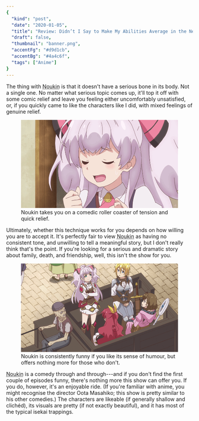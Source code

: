 ```yaml
---
{
  "kind": "post",
  "date": "2020-01-05",
  "title": "Review: Didn’t I Say to Make My Abilities Average in the Next Life?!",
  "draft": false,
  "thumbnail": "banner.png",
  "accentFg": "#d9d1cb",
  "accentBg": "#4a4c6f",
  "tags": ["Anime"]
}
---
```


The thing with <abbr title="Didn’t I Say to Make My Abilities Average in the Next Life?!">Noukin</abbr> is that it doesn't have a serious bone in its body. Not a single one. No matter what serious topic comes up, it'll top it off with some comic relief and leave you feeling either uncomfortably unsatisfied, or, if you quickly came to like the characters like I did, with mixed feelings of genuine relief.

<figure>
<img src="1.png" alt="A close-up of Mile, the show's purple-haired protagonist, looking relieved." />
<figcaption>Noukin takes you on a comedic roller coaster of tension and quick relief.</figcaption>
</figure>

Ultimately, whether this technique works for you depends on how willing you are to accept it. It's perfectly fair to view <abbr title="Didn’t I Say to Make My Abilities Average in the Next Life?!">Noukin</abbr> as having no consistent tone, and unwilling to tell a meaningful story, but I don't really think that's the point. If you're looking for a serious and dramatic story about family, death, and friendship, well, this isn't the show for you.

<figure>
<img src="2.png" alt="A top-down, almost isometric, shot of the four main characters (Mile, Reina, Mavis, Pauline, from left to right), on an open-back horse-drawn cart. An old man is driving the cart. The protagonist, Mile, is standing with her arms crossed, looking pleased with herself, while the other four look at her." />
<figcaption>Noukin is consistently funny if you like its sense of humour, but offers nothing more for those who don't.</figcaption>
</figure>

<abbr title="Didn’t I Say to Make My Abilities Average in the Next Life?!">Noukin</abbr> is a comedy through and through---and if you don't find the first couple of episodes funny, there's nothing more this show can offer you. If you do, however, it's an enjoyable ride. (If you're familiar with anime, you might recognise the director Oota Masahiko; this show is pretty similar to his other comedies.) The characters are likeable (if generally shallow and clichéd), its visuals are pretty (if not exactly beautiful), and it has most of the typical isekai trappings.
